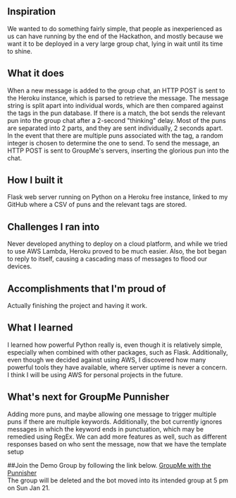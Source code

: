 ## Inspiration
We wanted to do something fairly simple, that people as inexperienced as us can have running by the end of the Hackathon, and mostly because we want it to be deployed in a very large group chat, lying in wait until its time to shine. 
## What it does
When a new message is added to the group chat, an HTTP POST is sent to the Heroku instance, which is parsed to retrieve the message. The message string is split apart into individual words, which are then compared against the tags in the pun database. If there is a match, the bot sends the relevant pun into the group chat after a 2-second "thinking" delay. Most of the puns are separated into 2 parts, and they are sent individually, 2 seconds apart. In the event that there are multiple puns associated with the tag, a random integer is chosen to determine the one to send. To send the message, an HTTP POST is sent to GroupMe's servers, inserting the glorious pun into the chat.

## How I built it
Flask web server running on Python on a Heroku free instance, linked to my GitHub where a CSV of puns and the relevant tags are stored.
## Challenges I ran into
Never developed anything to deploy on a cloud platform, and while we tried to use AWS Lambda, Heroku proved to be much easier. Also, the bot began to reply to itself, causing a cascading mass of messages to flood our devices.
## Accomplishments that I'm proud of
Actually finishing the project and having it work.
## What I learned
I learned how powerful Python really is, even though it is relatively simple, especially when combined with other packages, such as Flask. Additionally, even though we decided against using AWS, I discovered how many powerful tools they have available, where server uptime is never a concern. I think I will be using AWS for personal projects in the future.
## What's next for GroupMe Punnisher
Adding more puns, and maybe allowing one message to trigger multiple puns if there are multiple keywords. Additionally, the bot currently ignores messages in which the keyword ends in punctuation, which may be remedied using RegEx. We can add more features as well, such as different responses based on who sent the message, now that we have the template setup

##Join the Demo Group by following the link below. 
[GroupMe with the Punnisher](https://groupme.com/join_group/37601736/yjONen)  
The group will be deleted and the bot moved into its intended group at 5 pm on Sun Jan 21.